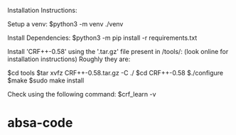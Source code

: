 Installation Instructions:

Setup a venv:
$python3 -m venv ./venv


Install Dependencies:
$python3 -m pip install -r requirements.txt


Install 'CRF++-0.58' using the '.tar.gz' file present in /tools/:
(look online for installation instructions)
Roughly they are:

$cd tools
$tar xvfz CRF++-0.58.tar.gz -C ./
$cd CRF++-0.58
$./configure
$make
$sudo make install

Check using the following command:
$crf_learn -v
# absa-code
